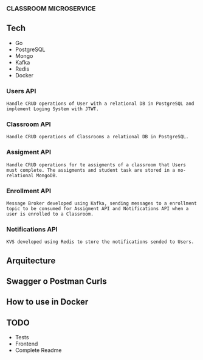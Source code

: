 ### CLASSROOM MICROSERVICE

## Tech

- Go
- PostgreSQL
- Mongo
- Kafka
- Redis
- Docker

### Users API
    Handle CRUD operations of User with a relational DB in PostgreSQL and implement Loging System with JTWT.

### Classroom API
    Handle CRUD operations of Classrooms a relational DB in PostgreSQL.
    
### Assigment API
    Handle CRUD operations for te assigments of a classroom that Users must complete. The assigments and student task are stored in a no-relational MongoDB.

### Enrollment API
    Message Broker developed using Kafka, sending messages to a enrollment topic to be consumed for Assigment API and Notifications API when a user is enrolled to a Classroom.

### Notifications API
    KVS developed using Redis to store the notifications sended to Users.


## Arquitecture

## Swagger o Postman Curls

## How to use in Docker

## TODO
 - Tests
 - Frontend
 - Complete Readme